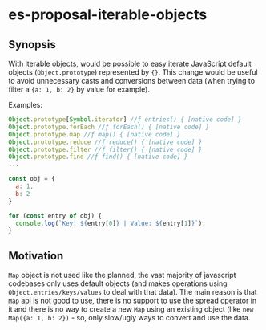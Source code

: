 # es-proposal-iterable-objects
## Synopsis
With iterable objects, would be possible to easy iterate JavaScript default objects (`Object.prototype`) represented by `{}`. This change would be useful to avoid unnecessary casts and conversions between data (when trying to filter a `{a: 1, b: 2}` by value for example).

Examples:

```js
Object.prototype[Symbol.iterator] //ƒ entries() { [native code] }
Object.prototype.forEach //ƒ forEach() { [native code] }
Object.prototype.map //ƒ map() { [native code] }
Object.prototype.reduce //ƒ reduce() { [native code] }
Object.prototype.filter //ƒ filter() { [native code] }
Object.prototype.find //ƒ find() { [native code] }
...
```

```js
const obj = {
  a: 1,
  b: 2
}

for (const entry of obj) {
  console.log(`Key: ${entry[0]} | Value: ${entry[1]}`);
}
```

## Motivation

`Map` object is not used like the planned, the vast majority of javascript codebases only uses default objects (and makes operations using `Object.entries/keys/values` to deal with that data). The main reason is that `Map` api is not good to use, there is no support to use the spread operator in it and there is no way to create a new `Map` using an existing object (like `new Map({a: 1, b: 2})` - so, only slow/ugly ways to convert and use the data.
